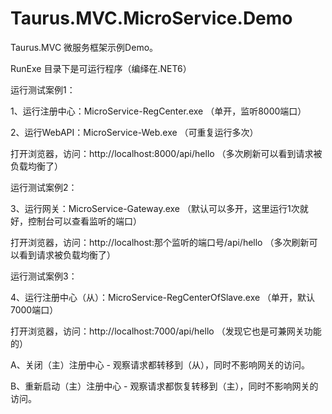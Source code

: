# Taurus.MVC.MicroService.Demo
Taurus.MVC 微服务框架示例Demo。

RunExe 目录下是可运行程序（编绎在.NET6）

运行测试案例1：

1、运行注册中心：MicroService-RegCenter.exe （单开，监听8000端口）

2、运行WebAPI：MicroService-Web.exe （可重复运行多次）

打开浏览器，访问：http://localhost:8000/api/hello （多次刷新可以看到请求被负载均衡了）



运行测试案例2：

3、运行网关：MicroService-Gateway.exe （默认可以多开，这里运行1次就好，控制台可以查看监听的端口）

打开浏览器，访问：http://localhost:那个监听的端口号/api/hello （多次刷新可以看到请求被负载均衡了）


运行测试案例3：

4、运行注册中心（从）：MicroService-RegCenterOfSlave.exe （单开，默认7000端口）

打开浏览器，访问：http://localhost:7000/api/hello （发现它也是可兼网关功能的）

A、关闭（主）注册中心  - 观察请求都转移到（从），同时不影响网关的访问。

B、重新启动（主）注册中心 - 观察请求都恢复转移到（主），同时不影响网关的访问。

